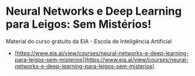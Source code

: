 # Neural Networks e Deep Learning para Leigos: Sem Mistérios!

Material do curso gratuito da EIA - Escola de Inteligência Artificial

  - [https://www.eia.ai/view/courses/neural-networks-e-deep-learning-para-leigos-sem-misterios](https://www.eia.ai/view/courses/neural-networks-e-deep-learning-para-leigos-sem-misterios)
